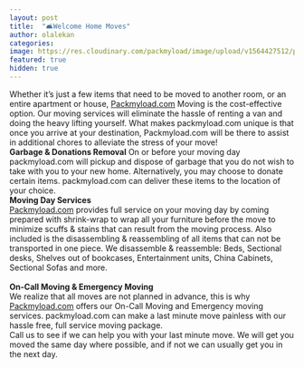 ```yaml
---
layout: post
title:  "🛋Welcome Home Moves"
author: olalekan
categories: 
image: https://res.cloudinary.com/packmyload/image/upload/v1564427512/packmyload.com-home_moves-banner_image1.png
featured: true
hidden: true
---
```


Whether it’s just a few items that need to be moved to another room, or an entire apartment or house, <a href="https://www.packmyload.com/">Packmyload.com</a>  Moving is the cost-effective option. Our moving services will eliminate the hassle of renting a van and doing the heavy lifting yourself. What makes packmyload.com unique is that once you arrive at your destination, Packmyload.com will be there to assist in additional chores to alleviate the stress of your move!
<br/>
<b>Garbage & Donations Removal</b>
On or before your moving day packmyload.com will pickup and dispose of garbage that you do not wish to take with you to your new home. Alternatively, you may choose to donate certain items. packmyload.com can deliver these items to the location of your choice.
<br/>
<strong>Moving Day Services</strong>
<br/>
<a href="https://www.packmyload.com/">Packmyload.com</a> provides full service on your moving day by coming prepared with shrink-wrap to wrap all your furniture before the move to minimize scuffs & stains that can result from the moving process. Also included is the disassembling & reassembling of all items that can not be transported in one piece.
We disassemble & reassemble: Beds, Sectional desks, Shelves out of bookcases, Entertainment units, China Cabinets, Sectional Sofas and more.
<br/><br/>
<strong>On-Call Moving & Emergency Moving</strong>
<br/>
We realize that all moves are not planned in advance, this is why <a href="https://www.packmyload.com/">Packmyload.com</a>  offers our On-Call Moving and Emergency moving services. packmyload.com can make a last minute move painless with our hassle free, full service moving package. 
<br/>
Call us to see if we can help you with your last minute move. We will get you moved the same day where possible, and if not we can usually get you in the next day.
<br/>

